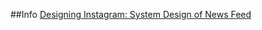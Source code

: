 ##Info
[Designing Instagram: System Design of News Feed](https://www.youtube.com/watch?v=QmX2NPkJTKg&t=20s)